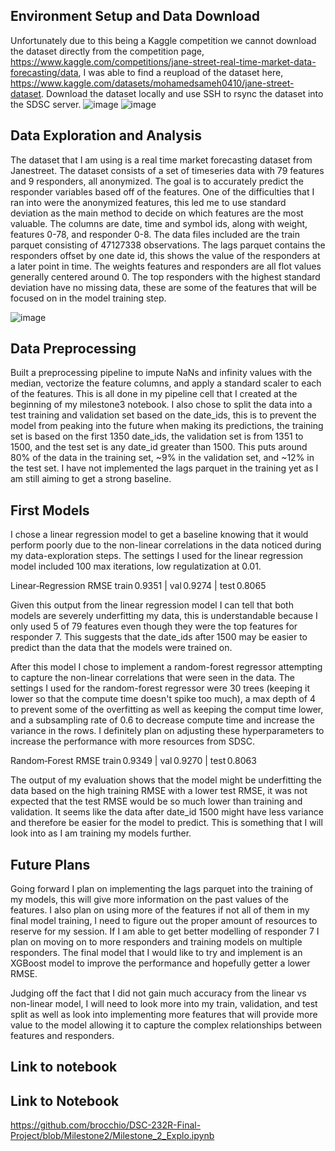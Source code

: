 ## Environment Setup and Data Download
Unfortunately due to this being a Kaggle competition we cannot download the dataset directly from the competition page, https://www.kaggle.com/competitions/jane-street-real-time-market-data-forecasting/data, I was able to find a reupload of the dataset here, https://www.kaggle.com/datasets/mohamedsameh0410/jane-street-dataset. Download the dataset locally and use SSH to rsync the dataset into the SDSC server.
![image](https://github.com/user-attachments/assets/859f856e-ac39-4b72-9c38-b3f96fe68989)
![image](https://github.com/user-attachments/assets/4621119f-e27b-4fd8-a889-12f754ea9594)

## Data Exploration and Analysis
The dataset that I am using is a real time market forecasting dataset from Janestreet. The dataset consists of a set of timeseries data with 79 features and 9 responders, all anonymized. The goal is to accurately predict the responder variables based off of the features. One of the difficulties that I ran into were the anonymized features, this led me to use standard deviation as the main method to decide on which features are the most valuable. The columns are date, time and symbol ids, along with weight, features 0-78, and responder 0-8. The data files included are the train parquet consisting of 47127338 observations. The lags parquet contains the responders offset by one date id, this shows the value of the responders at a later point in time. The weights features and responders are all flot values generally centered around 0.
The top responders with the highest standard deviation have no missing data, these are some of the features that will be focused on in the model training step.

![image](https://github.com/user-attachments/assets/119cb104-6085-4e2f-964d-2cf8efd10de6)


## Data Preprocessing
Built a preprocessing pipeline to impute NaNs and infinity values with the median, vectorize the feature columns, and apply a standard scaler to each of the features. This is all done in my pipeline cell that I created at the beginning of my milestone3 notebook. I also chose to split the data into a test training and validation set based on the date_ids, this is to prevent the model from peaking into the future when making its predictions, the training set is based on the first 1350 date_ids, the validation set is from 1351 to 1500, and the test set is any date_id greater than 1500. This puts around 80% of the data in the training set, ~9% in the validation set, and ~12% in the test set. I have not implemented the lags parquet in the training yet as I am still aiming to get a strong baseline. 

## First Models
I chose a linear regression model to get a baseline knowing that it would perform poorly due to the non-linear correlations in the data noticed during my data-exploration steps. The settings I used for the linear regression model included 100 max iterations, low regulatization at 0.01. 

Linear‑Regression RMSE train 0.9351  | val 0.9274  | test 0.8065

Given this output from the linear regression model I can tell that both models are severely underfitting my data, this is understandable because I only used 5 of 79 features even though they were the top features for responder 7. This suggests that the date_ids after 1500 may be easier to predict than the data that the models were trained on. 

After this model I chose to implement a random-forest regressor attempting to capture the non-linear correlations that were seen in the data. The settings I used for the random-forest regressor were 30 trees (keeping it lower so that the compute time doesn't spike too much), a max depth of 4 to prevent some of the overfitting as well as keeping the comput time lower, and a subsampling rate of 0.6 to decrease compute time and increase the variance in the rows. I definitely plan on adjusting these hyperparameters to increase the performance with more resources from SDSC. 

Random‑Forest RMSE train 0.9349  | val 0.9270  | test 0.8063

The output of my evaluation shows that the model might be underfitting the data based on the high training RMSE with a lower test RMSE, it was not expected that the test RMSE would be so much lower than training and validation. It seems like the data after date_id 1500 might have less variance and therefore be easier for the model to predict. This is something that I will look into as I am training my models further. 

## Future Plans
Going forward I plan on implementing the lags parquet into the training of my models, this will give more information on the past values of the features. I also plan on using more of the features if not all of them in my final model training, I need to figure out the proper amount of resources to reserve for my session. If I am able to get better modelling of responder 7 I plan on moving on to more responders and training models on multiple responders. The final model that I would like to try and implement is an XGBoost model to improve the performance and hopefully getter a lower RMSE.

Judging off the fact that I did not gain much accuracy from the linear vs non-linear model, I will need to look more into my train, validation, and test split as well as look into implementing more features that will provide more value to the model allowing it to capture the complex relationships between features and responders. 

## Link to notebook


## Link to Notebook
https://github.com/brocchio/DSC-232R-Final-Project/blob/Milestone2/Milestone_2_Explo.ipynb
